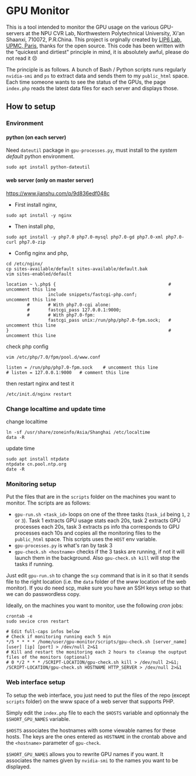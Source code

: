 # GPU Monitor

This is a tool intended to monitor the GPU usage on the various GPU-servers at the NPU CVR Lab, Northwestern Polytechnical University, Xi'an Shaanxi, 710072, P.R.China. This project is orginally created by [LIP6 Lab, UPMC, Paris](https://github.com/ThomasRobertFr/gpu-monitor), thanks for the open source. This code has been written with the "quickest and dirtiest" principle in mind, it is absolutely awful, please do not read it :persevere:

The principle is as follows. A bunch of Bash / Python scripts runs regularly `nvidia-smi` and `ps` to extract data and sends them to my `public_html` space. Each time someone wants to see the status of the GPUs, the page `index.php` reads the latest data files for each server and displays those.

## How to setup

### Environment

#### python (on each server)

Need `dateutil` package in `gpu-processes.py`, must install to the *system default* python environment.

```shell
sudo apt install python-dateutil
```

#### web server (only on master server)

https://www.jianshu.com/p/9d836edf048c

- First install nginx, 
```shell
sudo apt install -y nginx
```

- Then install php,
```shell
sudo apt install -y php7.0 php7.0-mysql php7.0-gd php7.0-xml php7.0-curl php7.0-zip
```

- Config nginx and php, 
``` shell
cd /etc/nginx/
cp sites-available/default sites-available/default.bak
vim sites-enabled/default
```

``` 
location ~ \.php$ {                                           # uncomment this line
                include snippets/fastcgi-php.conf;            # uncomment this line
        #       # With php7.0-cgi alone:
        #       fastcgi_pass 127.0.0.1:9000;
        #       # With php7.0-fpm:
                fastcgi_pass unix:/run/php/php7.0-fpm.sock;   # uncomment this line
}                                                             # uncomment this line
```

check php config
``` shell
vim /etc/php/7.0/fpm/pool.d/www.conf
```

``` shell
listen = /run/php/php7.0-fpm.sock    # uncomment this line
# listen = 127.0.0.1:9000   # comment this line
```


then restart nginx and test it

```shell
/etc/init.d/nginx restart
```

### Change localtime and update time

change localtime

``` shell
ln -sf /usr/share/zoneinfo/Asia/Shanghai /etc/localtime
data -R
```

update time
``` shell
sudo apt install ntpdate
ntpdate cn.pool.ntp.org
date -R
```

### Monitoring setup

Put the files that are in the `scripts` folder on the machines you want to monitor. The scripts are as follows:

* `gpu-run.sh <task_id>` loops on one of the three tasks (`task_id` being `1`, `2` or `3`). Task 1 extracts GPU usage stats each 20s, task 2 extracts GPU processes each 20s, task 3 extracts ps info tha corresponds to GPU processes each 10s and copies all the monitoring files to the `public_html` space. This scripts uses the `HOST` env variable.
* `gpu-processes.py` is what's ran by task 3
* `gpu-check.sh <hostname>` checks if the 3 tasks are running, if not it will launch them in the background. Also `gpu-check.sh kill` will stop the tasks if running.

Just edit `gpu-run.sh` to change the `scp` command that is in it so that it sends file to the right location (i.e. the `data` folder of the _www_ location of the web monitor). If you do need scp, make sure you have an SSH keys setup so that we can do passwordless copy.

Ideally, on the machines you want to monitor, use the following *cron* jobs:

```shell
crontab -e
sudo sevice cron restart
```

```
# Edit full-caps infos below
# Check if monitoring running each 5 min
*/5 * * * * /home/user/gpu-monitor/scripts/gpu-check.sh [server_name] [user] [ip] [port] > /dev/null 2>&1
# Kill and restart the monitoring each 2 hours to cleanup the ouptput files of the monitors (optional)
# 0 */2 * * * /SCRIPT-LOCATION/gpu-check.sh kill > /dev/null 2>&1; /SCRIPT-LOCATION/gpu-check.sh HOSTNAME HTTP_SERVER > /dev/null 2>&1
```

### Web interface setup

To setup the web interface, you just need to put the files of the repo (except `scripts` folder) on the www space of a web server that supports PHP.

Simply edit the `index.php` file to each the `$HOSTS` variable and optionnaly the `$SHORT_GPU_NAMES` variable.

`$HOSTS` associates the hostnames with some viewable names for these hosts. The keys are the ones entered as `HOSTNAME` in the crontab above and the `<hostname>` parameter of `gpu-check`.

`$SHORT_GPU_NAMES` allows you to rewrite GPU names if you want. It associates the names given by `nvidia-smi` to the names you want to be displayed.
